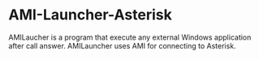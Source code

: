 # AMI-Launcher-Asterisk

AMILaucher is a program that execute any external Windows application after call answer. AMILauncher uses AMI for connecting to Asterisk.
